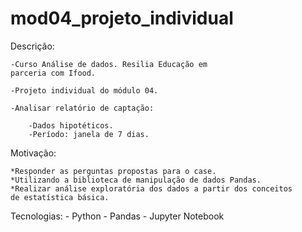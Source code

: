# mod04_projeto_individual

Descrição:

	-Curso Análise de dados. Resilia Educação em
	parceria com Ifood.
 
	-Projeto individual do módulo 04.
 
	-Analisar relatório de captação:
 
		-Dados hipotéticos.
		-Período: janela de 7 dias.

Motivação:

	*Responder as perguntas propostas para o case. 
	*Utilizando a biblioteca de manipulação de dados Pandas.
	*Realizar análise exploratória dos dados a partir dos conceitos 
	de estatística básica.


Tecnologias:
	- Python
	- Pandas
	- Jupyter Notebook
